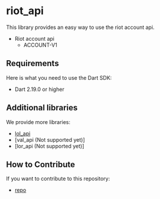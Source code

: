 # riot_api

This library provides an easy way to use the riot account api.

- Riot account api
    - ACCOUNT-V1

## Requirements

Here is what you need to use the Dart SDK:

- Dart 2.19.0 or higher

## Additional libraries

We provide more libraries:

- [lol_api]()
- [val_api (Not supported yet)]
- [lor_api (Not supported yet)]

## How to Contribute

If you want to contribute to this repository:

- [repo](https://github.com/Coaspe/riot_api)
